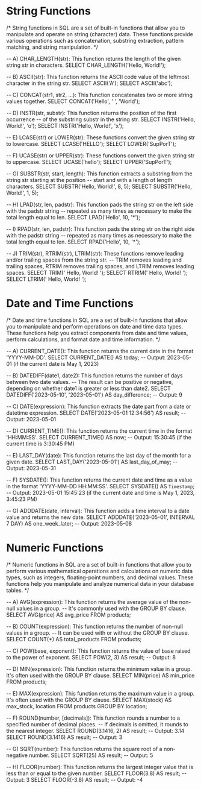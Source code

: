 # String Functions
/* String functions in SQL are a set of built-in functions that allow you to manipulate and operate on string
 (character) data. These functions provide various operations such as concatenation, substring extraction,
 pattern matching, and string manipulation. */

-- A) CHAR_LENGTH(str): This function returns the length of the given string str in characters.
SELECT CHAR_LENGTH('Hello, World!');

-- B) ASCII(str): This function returns the ASCII code value of the leftmost character in the string str.
SELECT ASCII('A');
SELECT ASCII('abc');

-- C) CONCAT(str1, str2, ...): This function concatenates two or more string values together.
SELECT CONCAT('Hello', ' ', 'World');

-- D) INSTR(str, substr): This function returns the position of the first occurrence
--    of the substring substr in the string str.
SELECT INSTR('Hello, World!', 'o');
SELECT INSTR('Hello, World!', 'x');

-- E) LCASE(str) or LOWER(str): These functions convert the given string str to lowercase.
SELECT LCASE('HELLO');
SELECT LOWER('SupPorT'); 

-- F) UCASE(str) or UPPER(str): These functions convert the given string str to uppercase.
SELECT UCASE('hello');
SELECT UPPER('SupPorT');

-- G) SUBSTR(str, start, length): This function extracts a substring from the string str starting at the position
--    start and with a length of length characters.
SELECT SUBSTR('Hello, World!', 8, 5);
SELECT SUBSTR('Hello, World!', 1, 5);

-- H) LPAD(str, len, padstr): This function pads the string str on the left side with the padstr string
--    repeated as many times as necessary to make the total length equal to len.
SELECT LPAD('Hello', 10, '*');

-- I) RPAD(str, len, padstr): This function pads the string str on the right side with the padstr string
--    repeated as many times as necessary to make the total length equal to len.
SELECT RPAD('Hello', 10, '*');

-- J) TRIM(str), RTRIM(str), LTRIM(str): These functions remove leading and/or trailing spaces from the string str.
--    TRIM removes leading and trailing spaces, RTRIM removes trailing spaces, and LTRIM removes leading spaces.
SELECT TRIM('   Hello, World!   ');
SELECT RTRIM('   Hello, World!   ');
SELECT LTRIM('   Hello, World!   ');

# Date and Time Functions
/* Date and time functions in SQL are a set of built-in functions that allow you to manipulate and perform
 operations on date and time data types. These functions help you extract components from date and time values,
 perform calculations, and format date and time information. */

-- A) CURRENT_DATE(): This function returns the current date in the format 'YYYY-MM-DD'.
SELECT CURRENT_DATE() AS today;
-- Output: 2023-05-01 (if the current date is May 1, 2023)

-- B) DATEDIFF(date1, date2): This function returns the number of days between two date values. 
-- The result can be positive or negative, depending on whether date1 is greater or less than date2.
SELECT DATEDIFF('2023-05-10', '2023-05-01') AS day_difference;
-- Output: 9

-- C) DATE(expression): This function extracts the date part from a date or datetime expression.
SELECT DATE('2023-05-01 12:34:56') AS result;
-- Output: 2023-05-01

-- D) CURRENT_TIME(): This function returns the current time in the format 'HH:MM:SS'.
SELECT CURRENT_TIME() AS now;
-- Output: 15:30:45 (if the current time is 3:30:45 PM)

-- E) LAST_DAY(date): This function returns the last day of the month for a given date.
SELECT LAST_DAY('2023-05-01') AS last_day_of_may;
-- Output: 2023-05-31

-- F) SYSDATE(): This function returns the current date and time as a value in the format 'YYYY-MM-DD HH:MM:SS'.
SELECT SYSDATE() AS `Timestamp`;
-- Output: 2023-05-01 15:45:23 (if the current date and time is May 1, 2023, 3:45:23 PM)

-- G) ADDDATE(date, interval): This function adds a time interval to a date value and returns the new date.
SELECT ADDDATE('2023-05-01', INTERVAL 7 DAY) AS one_week_later;
-- Output: 2023-05-08

# Numeric Functions
/* Numeric functions in SQL are a set of built-in functions that allow you to perform various mathematical
 operations and calculations on numeric data types, such as integers, floating-point numbers, and decimal values.
 These functions help you manipulate and analyze numerical data in your database tables. */

-- A) AVG(expression): This function returns the average value of the non-null values in a group.
--    It's commonly used with the GROUP BY clause.
SELECT AVG(price) AS avg_price
FROM products;

-- B) COUNT(expression): This function returns the number of non-null values in a group.
--    It can be used with or without the GROUP BY clause.
SELECT COUNT(*) AS total_products
FROM products;

-- C) POW(base, exponent): This function returns the value of base raised to the power of exponent.
SELECT POW(2, 3) AS result;
-- Output: 8

-- D) MIN(expression): This function returns the minimum value in a group. It's often used with the GROUP BY clause.
SELECT MIN(price) AS min_price
FROM products;

-- E) MAX(expression): This function returns the maximum value in a group. It's often used with the GROUP BY clause.
SELECT MAX(stock) AS max_stock, location
FROM products
GROUP BY location;

-- F) ROUND(number, [decimals]): This function rounds a number to a specified number of decimal places. 
--    If decimals is omitted, it rounds to the nearest integer.
SELECT ROUND(3.1416, 2) AS result; -- Output: 3.14
SELECT ROUND(3.1416) AS result; -- Output: 3

-- G) SQRT(number): This function returns the square root of a non-negative number.
SELECT SQRT(25) AS result; -- Output: 5

-- H) FLOOR(number): This function returns the largest integer value that is less than or equal to the given number.
SELECT FLOOR(3.8) AS result; -- Output: 3
SELECT FLOOR(-3.8) AS result; -- Output: -4
